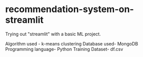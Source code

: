 # recommendation-system-on-streamlit
Trying out "streamlit" with a basic ML project. 


Algorithm used - k-means clustering
Database used- MongoDB
Programming language- Python
Training Dataset- df.csv
